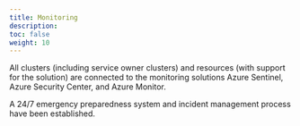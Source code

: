 ```yaml
---
title: Monitoring
description: 
toc: false
weight: 10
---
```


All clusters (including service owner clusters) and resources (with support for the solution) are connected
to the monitoring solutions Azure Sentinel, Azure Security Center, and Azure Monitor.

A 24/7 emergency preparedness system and incident management process have been established.

